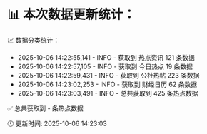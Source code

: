 📊 本次数据更新统计：
==========================

📈 数据分类统计：
- 2025-10-06 14:22:55,141 - INFO - 获取到 热点资讯 121 条数据
- 2025-10-06 14:22:57,105 - INFO - 获取到 今日热点 19 条数据
- 2025-10-06 14:22:59,431 - INFO - 获取到 公社热帖 223 条数据
- 2025-10-06 14:23:02,253 - INFO - 获取到 财经日历 62 条数据
- 2025-10-06 14:23:03,491 - INFO - 总共获取到 425 条热点数据

✅ 总共获取到 - 条热点数据

🕐 更新时间: 2025-10-06 14:23:03
